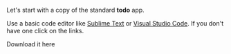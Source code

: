 Let's start with a copy of the standard **todo** app.

Use a basic code editor like [Sublime Text](https://www.sublimetext.com/download) or [Visual Studio Code](https://code.visualstudio.com/download).  If you don't have one click on the links.

Download it here
